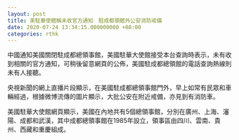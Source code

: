 ```yaml
---
layout: post
title: 美駐華使館稱未收官方通知　駐成都領館外公安消防戒備
date: 2020-07-24 13:34:15.000000000 +08:00
categories: rthk
---
```


中國通知美國關閉駐成都總領事館，美國駐華大使館接受本台查詢時表示，未有收到相關的官方通知，可稍後留意網頁的公佈，美國駐成都總領館的電話查詢熱線則未有人接聽。

央視新聞的網上直播片段顯示，在美國駐成都總領事館門外，早上如常有民眾和車輛經過，根據微博流傳的圖片顯示，大批公安在附近戒備，亦見到有消防車。

美國駐華大使館網頁顯示，美國在內地共有5個總領事館，分別在廣州、上海、瀋陽、成都和武漢，其中成都總領事館在1985年設立，領事區由四川、雲南、貴州、西藏和重慶組成。
